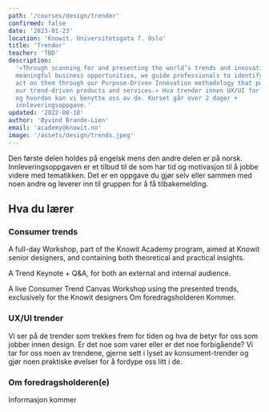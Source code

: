 ```yaml
---
path: '/courses/design/trender'
confirmed: false
date: '2023-01-23'
location: 'Knowit. Universitetsgata 7. Oslo'
title: 'Trender'
teacher: 'TBD'
description:
  '«Through scanning for and presenting the world’s trends and innovations as
  meaningful business opportunities, we guide professionals to identify and
  act on them through our Purpose-Driven Innovation methodology that powers
  our trend-driven products and services.» Hva trender innen UX/UI for tiden
  og hvordan kan vi benytte oss av de. Kurset går over 2 dager +
  innleveringsoppgave.'
updated: '2022-08-18'
author: 'Øyvind Brande-Lien'
email: 'academy@knowit.no'
image: '/assets/design/trends.jpeg'
---
```


Den første delen holdes på engelsk mens den andre delen er på norsk.
Innleveringsoppgaven er et tilbud til de som har tid og motivasjon til å jobbe
videre med tematikken. Det er en oppgave du gjør selv eller sammen med noen
andre og leverer inn til gruppen for å få tilbakemelding.

## Hva du lærer

### Consumer trends

A full-day Workshop, part of the Knowit Academy program, aimed at Knowit
senior designers, and containing both theoretical and practical insights.

A Trend Keynote + Q&A, for both an external and internal audience.

A live Consumer Trend Canvas Workshop using the presented trends, exclusively
for the Knowit designers Om foredragsholderen Kommer.

### UX/UI trender

Vi ser på de trender som trekkes frem for tiden og hva de betyr for oss som
jobber innen design. Er det noe som varer eller er det noe forbigående? Vi tar
for oss noen av trendene, gjerne sett i lyset av konsument-trender og gjør
noen praktiske øvelser for å fordype oss litt i de.

### Om foredragsholderen(e)

Informasjon kommer
